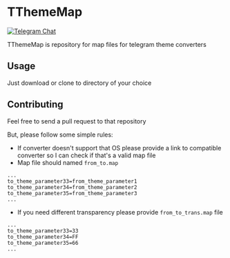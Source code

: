 # TThemeMap
[![Telegram Chat](https://img.shields.io/badge/chat-on%20telegram-0d86d7.svg?style=flat)](https://t.me/TThemesHQ)

TThemeMap is repository for map files for telegram theme converters

## Usage
Just download or clone to directory of your choice

## Contributing
Feel free to send a pull request to that repository

But, please follow some simple rules:
- If converter doesn't support that OS please provide a link to compatible converter so I can check if that's a valid map file
- Map file should named `from_to.map`
```
...
to_theme_parameter33=from_theme_parameter1
to_theme_parameter34=from_theme_parameter2
to_theme_parameter35=from_theme_parameter3
...
```
- If you need different transparency please provide `from_to_trans.map` file
```
...
to_theme_parameter33=33
to_theme_parameter34=FF
to_theme_parameter35=66
...
```
